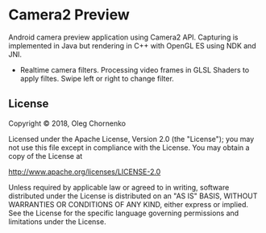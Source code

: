 # Camera2 Preview

Android camera preview application using Camera2 API. Capturing is implemented in Java but rendering in C++ with OpenGL ES using NDK and JNI.

- Realtime camera filters. Processing video frames in GLSL Shaders to apply filtes. Swipe left or right to change filter.

## License

Copyright © 2018, Oleg Chornenko

Licensed under the Apache License, Version 2.0 (the "License");
you may not use this file except in compliance with the License.
You may obtain a copy of the License at

http://www.apache.org/licenses/LICENSE-2.0

Unless required by applicable law or agreed to in writing, software
distributed under the License is distributed on an "AS IS" BASIS,
WITHOUT WARRANTIES OR CONDITIONS OF ANY KIND, either express or implied.
See the License for the specific language governing permissions and
limitations under the License.
